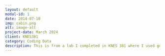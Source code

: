 ```yaml
---
layout: default
modal-id: 1
date: 2014-07-18
img: cabin.png
alt: image-alt
project-date: March 2024
client: KNES381
category: Coding Data
description: This is from a lab I completed in KNES 381 where I used generated data in order to create graphs to represent it via Python code. 
---
```

